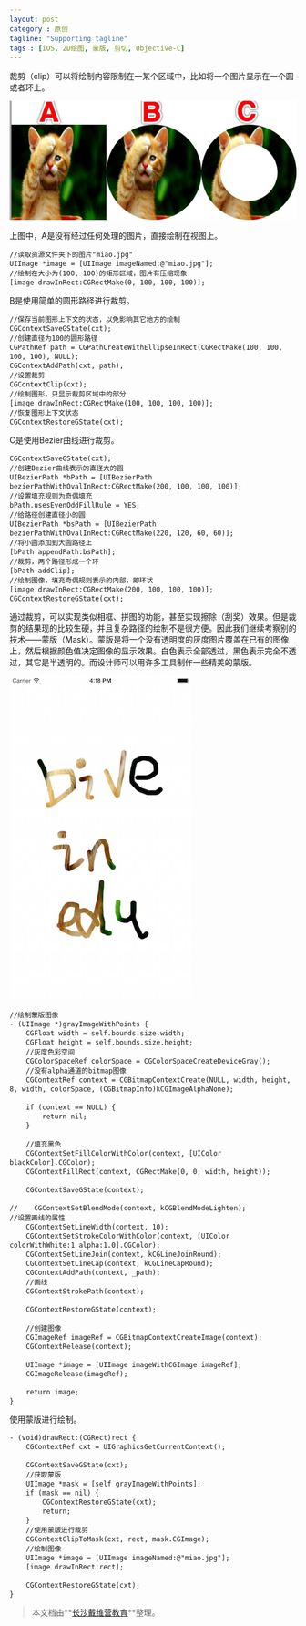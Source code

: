```yaml
---
layout: post
category : 原创
tagline: "Supporting tagline"
tags : [iOS, 2D绘图, 蒙版, 剪切, Objective-C]
---
```

裁剪（clip）可以将绘制内容限制在一某个区域中，比如将一个图片显示在一个圆或者环上。

![](/images/objc/clip_miao.jpg)

上图中，A是没有经过任何处理的图片，直接绘制在视图上。

```objc
//读取资源文件夹下的图片"miao.jpg"
UIImage *image = [UIImage imageNamed:@"miao.jpg"];
//绘制在大小为(100, 100)的矩形区域，图片有压缩现象
[image drawInRect:CGRectMake(0, 100, 100, 100)];
```

B是使用简单的圆形路径进行裁剪。

```objc
//保存当前图形上下文的状态，以免影响其它地方的绘制
CGContextSaveGState(cxt);
//创建直径为100的圆形路径
CGPathRef path = CGPathCreateWithEllipseInRect(CGRectMake(100, 100, 100, 100), NULL);
CGContextAddPath(cxt, path);
//设置裁剪
CGContextClip(cxt);
//绘制图形，只显示裁剪区域中的部分
[image drawInRect:CGRectMake(100, 100, 100, 100)];
//恢复图形上下文状态
CGContextRestoreGState(cxt);
```

C是使用Bezier曲线进行裁剪。

```objc
CGContextSaveGState(cxt);
//创建Bezier曲线表示的直径大的圆
UIBezierPath *bPath = [UIBezierPath bezierPathWithOvalInRect:CGRectMake(200, 100, 100, 100)];
//设置填充规则为奇偶填充
bPath.usesEvenOddFillRule = YES;
//给路径创建直径小的圆
UIBezierPath *bsPath = [UIBezierPath bezierPathWithOvalInRect:CGRectMake(220, 120, 60, 60)];
//将小圆添加到大圆路径上
[bPath appendPath:bsPath];
//裁剪，两个路径形成一个环
[bPath addClip];
//绘制图像，填充奇偶规则表示的内部，即环状
[image drawInRect:CGRectMake(200, 100, 100, 100)];
CGContextRestoreGState(cxt);
```

通过裁剪，可以实现类似相框、拼图的功能，甚至实现擦除（刮奖）效果。但是裁剪的结果现的比较生硬，并且复杂路径的绘制不是很方便。因此我们继续考察别的技术——蒙版（Mask）。蒙版是将一个没有透明度的灰度图片覆盖在已有的图像上，然后根据颜色值决定图像的显示效果。白色表示全部透过，黑色表示完全不透过，其它是半透明的。而设计师可以用许多工具制作一些精美的蒙版。

![](/images/objc/erase.jpg)

```objc
//绘制蒙版图像
- (UIImage *)grayImageWithPoints {
    CGFloat width = self.bounds.size.width;
    CGFloat height = self.bounds.size.height;
    //灰度色彩空间
    CGColorSpaceRef colorSpace = CGColorSpaceCreateDeviceGray();
    //没有alpha通道的bitmap图像
    CGContextRef context = CGBitmapContextCreate(NULL, width, height, 8, width, colorSpace, (CGBitmapInfo)kCGImageAlphaNone);
    
    if (context == NULL) {
        return nil;
    }
    
    //填充黑色
    CGContextSetFillColorWithColor(context, [UIColor blackColor].CGColor);
    CGContextFillRect(context, CGRectMake(0, 0, width, height));
    
    CGContextSaveGState(context);
    
//    CGContextSetBlendMode(context, kCGBlendModeLighten);
//设置画线的属性
    CGContextSetLineWidth(context, 10);
    CGContextSetStrokeColorWithColor(context, [UIColor colorWithWhite:1 alpha:1.0].CGColor);
    CGContextSetLineJoin(context, kCGLineJoinRound);
    CGContextSetLineCap(context, kCGLineCapRound);
    CGContextAddPath(context, _path);
    //画线
    CGContextStrokePath(context);
    
    CGContextRestoreGState(context);
    
    //创建图像
    CGImageRef imageRef = CGBitmapContextCreateImage(context);
    CGContextRelease(context);

    UIImage *image = [UIImage imageWithCGImage:imageRef];
    CGImageRelease(imageRef);
    
    return image;
}
```

使用蒙版进行绘制。

```objc
- (void)drawRect:(CGRect)rect {
    CGContextRef cxt = UIGraphicsGetCurrentContext();
    
    CGContextSaveGState(cxt);
    //获取蒙版
    UIImage *mask = [self grayImageWithPoints];
    if (mask == nil) {
        CGContextRestoreGState(cxt);
        return;
    }
    //使用蒙版进行裁剪
    CGContextClipToMask(cxt, rect, mask.CGImage);
    //绘制图像
    UIImage *image = [UIImage imageNamed:@"miao.jpg"];
    [image drawInRect:rect];
    
    CGContextRestoreGState(cxt);
}
```

> 本文档由**[长沙戴维营教育](http://www.diveinedu.cn)**整理。
